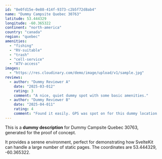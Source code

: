 ```yaml
---
id: "8e0fd15e-0e88-414f-9373-c2b5f72d8ab4"
name: "Dummy Campsite Quebec 30763"
latitude: 53.444329
longitude: -60.365322
continent: "north-america"
country: "canada"
region: "quebec"
amenities:
  - "fishing"
  - "RV-suitable"
  - "trash"
  - "cell-service"
  - "ATV-access"
images:
  - "https://res.cloudinary.com/demo/image/upload/v1/sample.jpg"
reviews:
  - author: "Dummy Reviewer A"
    date: "2025-03-012"
    rating: 3
    comment: "A nice, quiet dummy spot with some basic amenities."
  - author: "Dummy Reviewer B"
    date: "2025-04-011"
    rating: 4
    comment: "Found it easily. GPS was spot on for this dummy location."
---
```


This is a **dummy description** for Dummy Campsite Quebec 30763, generated for the proof of concept.

It provides a serene environment, perfect for demonstrating how SvelteKit can handle a large number of static pages. The coordinates are 53.444329, -60.365322.
